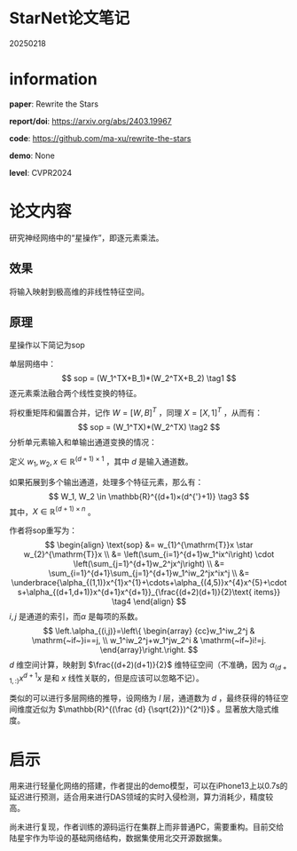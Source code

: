 # StarNet论文笔记

20250218

# information

**paper**: Rewrite the Stars

**report/doi**: https://arxiv.org/abs/2403.19967

**code**: https://github.com/ma-xu/rewrite-the-stars

**demo**: None

**level**: CVPR2024

# 论文内容

研究神经网络中的“星操作”，即逐元素乘法。

## 效果

将输入映射到极高维的非线性特征空间。

## 原理

星操作以下简记为sop

单层网络中：
$$
sop = (W_1^TX+B_1)*(W_2^TX+B_2) \tag1
$$
逐元素乘法融合两个线性变换的特征。

将权重矩阵和偏置合并，记作 $W=[W,B]^T$ ，同理 $X=[X,1]^T$ ，从而有：
$$
sop = (W_1^TX)*(W_2^TX) \tag2
$$
分析单元素输入和单输出通道变换的情况：

定义 $w_1,w_2,x \in \mathbb{R}^{(d+1)×1}$ ，其中 $d$ 是输入通道数。

如果拓展到多个输出通道，处理多个特征元素，那么有：
$$
W_1, W_2 \in \mathbb{R}^{(d+1)×(d^{'}+1)} \tag3
$$
其中，$X \in \mathbb{R}^{(d+1)×n}$ 。

作者将sop重写为：
$$
\begin{align}
\text{sop} &= w_{1}^{\mathrm{T}}x \star w_{2}^{\mathrm{T}}x \\
&= \left(\sum_{i=1}^{d+1}w_1^ix^i\right) \cdot \left(\sum_{j=1}^{d+1}w_2^jx^j\right) \\
&= \sum_{i=1}^{d+1}\sum_{j=1}^{d+1}w_1^iw_2^jx^ix^j \\
&= \underbrace{\alpha_{(1,1)}x^{1}x^{1}+\cdots+\alpha_{(4,5)}x^{4}x^{5}+\cdots+\alpha_{(d+1,d+1)}x^{d+1}x^{d+1}}_{\frac{(d+2)(d+1)}{2}\text{ items}} \tag4
\end{align}
$$
$i,j$ 是通道的索引，而$\alpha$ 是每项的系数。
$$
\left.\alpha_{(i,j)}=\left\{
\begin{array}
{cc}w_1^iw_2^j & \mathrm{~if~}i==j, \\
w_1^iw_2^j+w_1^jw_2^i & \mathrm{~if~}i!=j.
\end{array}\right.\right.
$$
$d$ 维空间计算，映射到 $\frac{(d+2)(d+1)}{2}$ 维特征空间（不准确，因为 $\alpha_{(d+1,:)}x^{d+1}x$ 是和 $x$ 线性关联的，但是应该可以忽略不记）。

类似的可以进行多层网络的推导，设网络为 $l$ 层，通道数为 $d$ ，最终获得的特征空间维度近似为 $\mathbb{R}^{(\frac {d} {\sqrt{2}})^{2^l}}$​ 。显著放大隐式维度。

# 启示

用来进行轻量化网络的搭建，作者提出的demo模型，可以在iPhone13上以0.7s的延迟进行预测，适合用来进行DAS领域的实时入侵检测，算力消耗少，精度较高。

尚未进行复现，作者训练的源码运行在集群上而非普通PC，需要重构。目前交给陆星宇作为毕设的基础网络结构，数据集使用北交开源数据集。